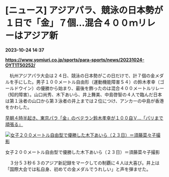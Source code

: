 # [ニュース] アジアパラ、競泳の日本勢が１日で「金」７個…混合４００ｍリレーはアジア新

**2023-10-24 14:37**

**https://www.yomiuri.co.jp/sports/para-sports/news/20231024-OYT1T50252/**

　杭州アジアパラ大会は２４日、競泳の日本勢がこの日だけで、計７個の金メダルを手にした。男子１００メートル自由形（運動機能障害Ｓ４）の鈴木孝幸（ゴールドウイン）の優勝から始まり、最後を飾ったのは混合４００メートルリレー（知的障害）。山口尚秀、木下あいら、井上舞美、中島啓智の４人で臨んだ日本は第１泳者の山口から第３泳者の井上までは２位につけ、アンカーの中島が香港をかわした。

[早朝４時半起き、東京パラ「金」のベテラン鈴木孝幸が１００自Ｖ…「パリまで頑張る」](https://www.yomiuri.co.jp/sports/para-sports/news/20231024-OYT1T50227/)

[![女子２００メートル自由型で優勝した木下あいら（２３日）＝須藤菜々子撮影](https://www.yomiuri.co.jp/media/2023/10/20231024-OYT1I50185-1.jpg)](https://www.yomiuri.co.jp/pluralphoto/20231024-OYT1I50185/)

女子２００メートル自由型で優勝した木下あいら（２３日）＝須藤菜々子撮影

　３分５３秒６３のアジア新記録をマークしての制覇に４人は大喜び。井上は「国際大会では私自身、初めての金メダルでうれしい」と声を弾ませた。
